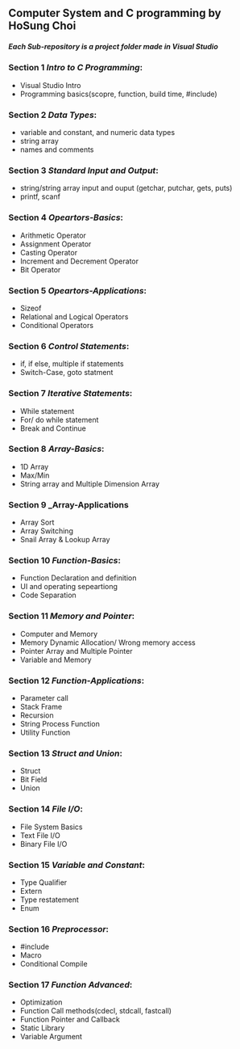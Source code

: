 ## Computer System and C programming by HoSung Choi
##### Each Sub-repository is a project folder made in Visual Studio

### Section 1 _Intro to C Programming_:
  - Visual Studio Intro
  - Programming basics(scopre, function, build time, #include)
### Section 2 _Data Types_:
  - variable and constant, and numeric data types
  - string array
  - names and comments
### Section 3 _Standard Input and Output_:
  - string/string array input and ouput (getchar, putchar, gets, puts)
  - printf, scanf
### Section 4 _Opeartors-Basics_:
  - Arithmetic Operator
  - Assignment Operator
  - Casting Operator
  - Increment and Decrement Operator
  - Bit Operator
### Section 5 _Opeartors-Applications_:
  - Sizeof
  - Relational and Logical Operators
  - Conditional Operators
### Section 6 _Control Statements_:
  - if, if else, multiple if statements
  - Switch-Case, goto statment
### Section 7 _Iterative Statements_:
  - While statement
  - For/ do while statement
  - Break and Continue
### Section 8 _Array-Basics_:
  - 1D Array
  - Max/Min
  - String array and Multiple Dimension Array
### Section 9 _Array-Applications
  - Array Sort
  - Array Switching
  - Snail Array & Lookup Array
### Section 10 _Function-Basics_:
  - Function Declaration and definition
  - UI and operating sepeartiong
  - Code Separation
### Section 11 _Memory and Pointer_:
  - Computer and Memory
  - Memory Dynamic Allocation/ Wrong memory access
  - Pointer Array and Multiple Pointer
  - Variable and Memory
### Section 12 _Function-Applications_:
  - Parameter call
  - Stack Frame
  - Recursion
  - String Process Function
  - Utility Function
### Section 13 _Struct and Union_:
  - Struct
  - Bit Field
  - Union
### Section 14 _File I/O_:
  - File System Basics
  - Text File I/O
  - Binary File I/O
### Section 15 _Variable and Constant_:
  - Type Qualifier
  - Extern
  - Type restatement
  - Enum
### Section 16 _Preprocessor_:
  - #include
  - Macro
  - Conditional Compile
### Section 17 _Function Advanced_:
  - Optimization 
  - Function Call methods(cdecl, stdcall, fastcall)
  - Function Pointer and Callback
  - Static Library
  - Variable Argument





